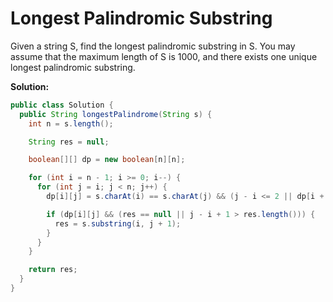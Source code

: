 # Longest Palindromic Substring

Given a string S, find the longest palindromic substring in S. You may assume that the maximum length of S is 1000, and there exists one unique longest palindromic substring.

**Solution:**
```java
public class Solution {
  public String longestPalindrome(String s) {
    int n = s.length();

    String res = null;

    boolean[][] dp = new boolean[n][n];

    for (int i = n - 1; i >= 0; i--) {
      for (int j = i; j < n; j++) {
        dp[i][j] = s.charAt(i) == s.charAt(j) && (j - i <= 2 || dp[i + 1][j - 1]);

        if (dp[i][j] && (res == null || j - i + 1 > res.length())) {
          res = s.substring(i, j + 1);
        }
      }
    }

    return res;
  }
}
```